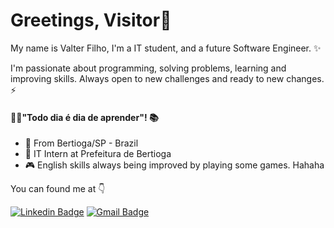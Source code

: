 # Greetings, Visitor👋

My name is Valter Filho, I'm a IT student, and a future Software Engineer. ✨

I'm passionate about programming, solving problems, learning and improving skills. Always open to new challenges and ready to new changes. ⚡


#### 👨‍💻"Todo dia é dia de aprender"! 📚

- 🏡 From Bertioga/SP - Brazil
-  🧩 IT Intern at Prefeitura de Bertioga
- 🎮 English skills always being improved by playing some games. Hahaha

You can found me at 👇

[![Linkedin Badge](https://img.shields.io/badge/-vsilvasouzaf-FF0000?style=flat-square&logo=Linkedin&logoColor=white&link=https://www.linkedin.com/in/vsilvasouzaf/)](https://www.linkedin.com/in/vsilvasouzaf/) [![Gmail Badge](https://img.shields.io/badge/-vsilvasouzaf98@gmail.com-FF0000?style=flat-square&logo=Gmail&logoColor=white&link=mailto:vsilvasouzaf98@gmail.com)](mailto:vsilvasouzaf98@gmail.com)
